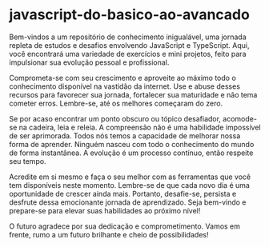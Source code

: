 # javascript-do-basico-ao-avancado

Bem-vindos a um repositório de conhecimento inigualável, uma jornada repleta de estudos e desafios envolvendo JavaScript e TypeScript. Aqui, você encontrará uma variedade de exercícios e mini projetos, feito para impulsionar sua evolução pessoal e profissional.

Comprometa-se com seu crescimento e aproveite ao máximo todo o conhecimento disponível na vastidão da internet. Use e abuse desses recursos para favorecer sua jornada, fortalecer sua maturidade e não tema cometer erros. Lembre-se, até os melhores começaram do zero.

Se por acaso encontrar um ponto obscuro ou tópico desafiador, acomode-se na cadeira, leia e releia. A compreensão não é uma habilidade impossível de ser aprimorada.
Todos nós temos a capacidade de melhorar nossa forma de aprender. Ninguém nasceu com todo o conhecimento do mundo de forma instantânea.
A evolução é um processo contínuo, então respeite seu tempo.

Acredite em si mesmo e faça o seu melhor com as ferramentas que você tem disponíveis neste momento. Lembre-se de que cada novo dia é uma oportunidade de crescer ainda mais. Portanto, desafie-se, persista e desfrute dessa emocionante jornada de aprendizado. Seja bem-vindo e prepare-se para elevar suas habilidades ao próximo nível!

O futuro agradece por sua dedicação e comprometimento. Vamos em frente, rumo a um futuro brilhante e cheio de possibilidades!
